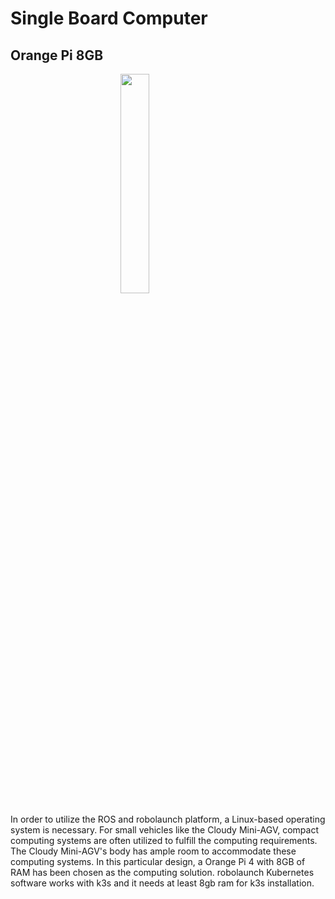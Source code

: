 # Single Board Computer
## Orange Pi 8GB

<img style="width:30%; margin-left:auto; margin-right:auto; display:block" src="https://raw.githubusercontent.com/robolaunch/cloudy/docs/docs/images/orange-pi-5.jpg"/>

In order to utilize the ROS and robolaunch platform, a Linux-based operating system is necessary. For small vehicles like the Cloudy Mini-AGV, compact computing systems are often utilized to fulfill the computing requirements. The Cloudy Mini-AGV's body has ample room to accommodate these computing systems. In this particular design, a Orange Pi 4 with 8GB of RAM has been chosen as the computing solution. robolaunch Kubernetes software works with k3s and it needs at least 8gb ram for k3s installation.
